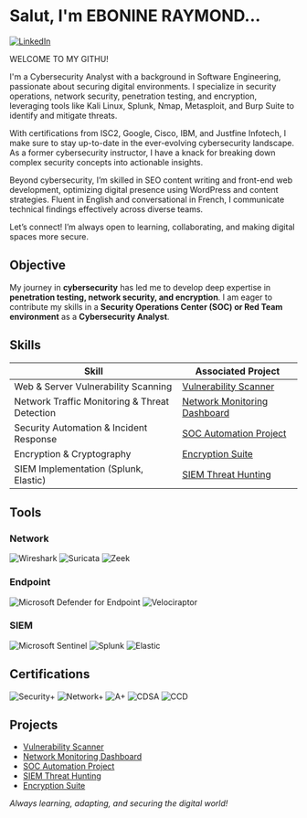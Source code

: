 # Salut, I'm EBONINE RAYMOND...

[![LinkedIn](https://img.shields.io/badge/-LinkedIn-0072b1?&style=for-the-badge&logo=linkedin&logoColor=white)](https://linkedin.com/in/raymond-ebonine)

WELCOME TO MY GITHU!

I'm a Cybersecurity Analyst with a background in Software Engineering, passionate about securing digital environments. I specialize in security operations, network security, penetration testing, and encryption, leveraging tools like Kali Linux, Splunk, Nmap, Metasploit, and Burp Suite to identify and mitigate threats.

With certifications from ISC2, Google, Cisco, IBM, and Justfine Infotech, I make sure to stay up-to-date in the ever-evolving cybersecurity landscape. As a former cybersecurity instructor, I have a knack for breaking down complex security concepts into actionable insights.

Beyond cybersecurity, I’m skilled in SEO content writing and front-end web development, optimizing digital presence using WordPress and content strategies. Fluent in English and conversational in French, I communicate technical findings effectively across diverse teams.

Let’s connect! I’m always open to learning, collaborating, and making digital spaces more secure.


## Objective
My journey in **cybersecurity** has led me to develop deep expertise in **penetration testing, network security, and encryption**. I am eager to contribute my skills in a **Security Operations Center (SOC) or Red Team environment** as a **Cybersecurity Analyst**.

## Skills

| Skill                                         | Associated Project         |
|-----------------------------------------------|----------------------------|
| Web & Server Vulnerability Scanning          | [Vulnerability Scanner](#) |
| Network Traffic Monitoring & Threat Detection | [Network Monitoring Dashboard](#) |
| Security Automation & Incident Response      | [SOC Automation Project](#) |
| Encryption & Cryptography                     | [Encryption Suite](#) |
| SIEM Implementation (Splunk, Elastic)        | [SIEM Threat Hunting](#) |

## Tools

### Network
![Wireshark](https://img.shields.io/badge/-Wireshark-1679A7?&style=for-the-badge&logo=Wireshark&logoColor=white)
![Suricata](https://img.shields.io/badge/-Suricata-EF3B2D?&style=for-the-badge&logo=Suricata&logoColor=white)
![Zeek](https://img.shields.io/badge/-Zeek-777BB4?&style=for-the-badge&logo=Zeek&logoColor=white)

### Endpoint
![Microsoft Defender for Endpoint](https://img.shields.io/badge/-Microsoft_Defender_for_Endpoint-00A4EF?&style=for-the-badge&logo=Microsoft&logoColor=white)
![Velociraptor](https://img.shields.io/badge/-Velociraptor-4B275F?&style=for-the-badge&logo=Velociraptor&logoColor=white)

### SIEM
![Microsoft Sentinel](https://img.shields.io/badge/-Microsoft_Sentinel-0078D4?&style=for-the-badge&logo=Microsoft&logoColor=white)
![Splunk](https://img.shields.io/badge/-Splunk-000000?&style=for-the-badge&logo=Splunk&logoColor=white)
![Elastic](https://img.shields.io/badge/-Elastic-005571?&style=for-the-badge&logo=Elastic&logoColor=white)

## Certifications

![Security+](https://img.shields.io/badge/-Security%2B-FF0000?&style=for-the-badge&logo=CompTIA&logoColor=white)
![Network+](https://img.shields.io/badge/-Network%2B-007ACC?&style=for-the-badge&logo=CompTIA&logoColor=white)
![A+](https://img.shields.io/badge/-A%2B-4D4D4D?&style=for-the-badge&logo=CompTIA&logoColor=white)
![CDSA](https://img.shields.io/badge/-CDSA-006400?&style=for-the-badge&logoColor=white)
![CCD](https://img.shields.io/badge/-CCD-000080?&style=for-the-badge&logoColor=white)

## Projects
- [Vulnerability Scanner](#)
- [Network Monitoring Dashboard](#)
- [SOC Automation Project](#)
- [SIEM Threat Hunting](#)
- [Encryption Suite](#)

_Always learning, adapting, and securing the digital world!_
